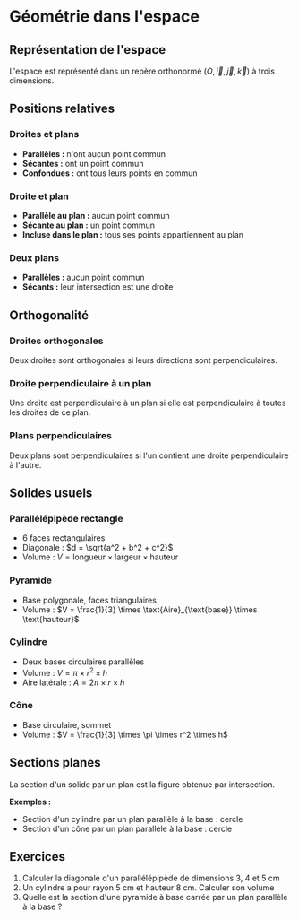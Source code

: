 # Géométrie dans l'espace

## Représentation de l'espace
L'espace est représenté dans un repère orthonormé $(O, \vec{i}, \vec{j}, \vec{k})$ à trois dimensions.

## Positions relatives

### Droites et plans
- **Parallèles :** n'ont aucun point commun
- **Sécantes :** ont un point commun
- **Confondues :** ont tous leurs points en commun

### Droite et plan
- **Parallèle au plan :** aucun point commun
- **Sécante au plan :** un point commun
- **Incluse dans le plan :** tous ses points appartiennent au plan

### Deux plans
- **Parallèles :** aucun point commun
- **Sécants :** leur intersection est une droite

## Orthogonalité

### Droites orthogonales
Deux droites sont orthogonales si leurs directions sont perpendiculaires.

### Droite perpendiculaire à un plan
Une droite est perpendiculaire à un plan si elle est perpendiculaire à toutes les droites de ce plan.

### Plans perpendiculaires
Deux plans sont perpendiculaires si l'un contient une droite perpendiculaire à l'autre.

## Solides usuels

### Parallélépipède rectangle
- $6$ faces rectangulaires
- Diagonale : $d = \sqrt{a^2 + b^2 + c^2}$
- Volume : $V = \text{longueur} \times \text{largeur} \times \text{hauteur}$

### Pyramide
- Base polygonale, faces triangulaires
- Volume : $V = \frac{1}{3} \times \text{Aire}_{\text{base}} \times \text{hauteur}$

### Cylindre
- Deux bases circulaires parallèles
- Volume : $V = \pi \times r^2 \times h$
- Aire latérale : $A = 2\pi \times r \times h$

### Cône
- Base circulaire, sommet
- Volume : $V = \frac{1}{3} \times \pi \times r^2 \times h$

## Sections planes
La section d'un solide par un plan est la figure obtenue par intersection.

**Exemples :**
- Section d'un cylindre par un plan parallèle à la base : cercle
- Section d'un cône par un plan parallèle à la base : cercle

## Exercices
1. Calculer la diagonale d'un parallélépipède de dimensions $3$, $4$ et $5 \text{ cm}$
2. Un cylindre a pour rayon $5 \text{ cm}$ et hauteur $8 \text{ cm}$. Calculer son volume
3. Quelle est la section d'une pyramide à base carrée par un plan parallèle à la base ?
